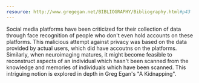 ```yaml
---
resource: http://www.gregegan.net/BIBLIOGRAPHY/Bibliography.html#p43
---
```


Social media platforms have been criticized for their collection of data through face recognition of people who don't even hold accounts on these platforms. This malicious attempt against privacy was based on the data provided by actual users, which did have accoutns on the platforms. Similarly, when neuroimaging matures, it might become feasible to reconstruct aspects of an individual which hasn't been scanned from the knowledge and memories of individuals which have been scanned. This intriguing notion is explored in depth in Greg Egan's "A Kidnapping".